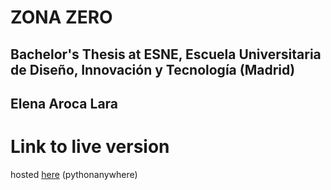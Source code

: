 # ZONA ZERO
## Bachelor's Thesis at ESNE, Escuela Universitaria de Diseño, Innovación y Tecnología (Madrid)
## Elena Aroca Lara

# Link to live version
hosted [here](https://lna14012000.eu.pythonanywhere.com/index.html) (pythonanywhere)

